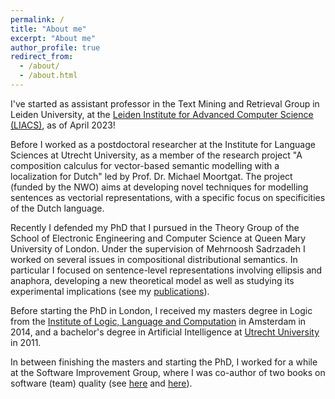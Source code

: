 ```yaml
---
permalink: /
title: "About me"
excerpt: "About me"
author_profile: true
redirect_from:
  - /about/
  - /about.html
---
```


I've started as assistant professor in the Text Mining and Retrieval Group in Leiden University, at the <a href="https://liacs.leidenuniv.nl/">Leiden Institute for Advanced Computer Science (LIACS)</a>, as of April 2023!

Before I worked as a postdoctoral researcher at the Institute for Language Sciences at Utrecht University, as a member of the research project "A composition calculus for vector-based semantic modelling with a localization for Dutch" led by Prof. Dr. Michael Moortgat. The project (funded by the NWO) aims at developing novel techniques for modelling sentences as vectorial representations, with a specific focus on specificities of the Dutch language.

Recently I defended my PhD that I pursued in the Theory Group of the School of Electronic Engineering and Computer Science at Queen Mary University of London. Under the supervision of Mehrnoosh Sadrzadeh I worked on several issues in compositional distributional semantics. In particular I focused on sentence-level representations involving ellipsis and anaphora, developing a new theoretical model as well as studying its experimental implications (see my <a href="{{ base_path }}/publications/" rel="permalink">publications</a>).

Before starting the PhD in London, I received my masters degree in Logic from the <a href="https://illc.uva.nl">Institute of Logic, Language and Computation</a> in Amsterdam in 2014, and a bachelor's degree in Artificial Intelligence at <a href="https://www.uu.nl/en">Utrecht University</a> in 2011.

In between finishing the masters and starting the PhD, I worked for a while at the Software Improvement Group, where I was co-author of two books on software (team) quality (see <a href="http://shop.oreilly.com/product/0636920049159.do">here</a> and <a href="http://shop.oreilly.com/product/0636920048565.do">here</a>).
